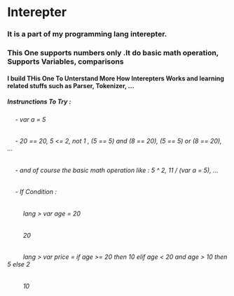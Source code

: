 # Interepter

### It is a part of my programming lang interepter.

### This One supports numbers only .It do basic math operation, Supports Variables, comparisons

#### I build THis One To Unterstand More How Interepters Works and learning related stuffs such as Parser, Tokenizer, ...

##### Instrunctions To Try :

###### &emsp; - var a = 5

###### &emsp; - 20 == 20, 5 <= 2, not 1 , (5 == 5) and (8 == 20), (5 == 5) or (8 == 20), ...

###### &emsp; - and of course the basic math operation like : 5 ^ 2, 11 / (var a = 5), ...

###### &emsp; - If Condition :

###### &emsp; &emsp; lang > var age = 20

###### &emsp; &emsp; 20

###### &emsp; &emsp; lang > var price = if age >= 20 then 10 elif age < 20 and age > 10 then 5 else 2

###### &emsp; &emsp; 10
